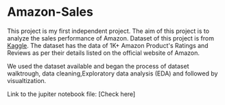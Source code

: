 # Amazon-Sales

This project is my first independent project. The aim of this project is to analyze the sales performance of Amazon. Dataset of this project is from [Kaggle](https://www.kaggle.com/datasets/karkavelrajaj/amazon-sales-dataset). The dataset has the data of 1K+ Amazon Product's Ratings and Reviews as per their details listed on the official website of Amazon.

We used the dataset available and began the process of dataset walktrough, data cleaning,Exploratory data analysis (EDA) and followed by visualtization. 

Link to the jupiter notebook file: [Check here]
